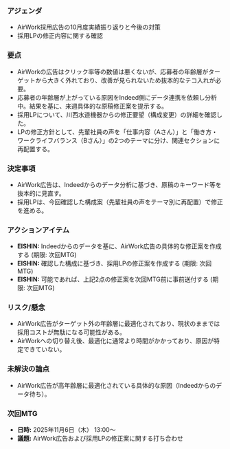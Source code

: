 ### アジェンダ
- AirWork採用広告の10月度実績振り返りと今後の対策
- 採用LPの修正内容に関する確認

### 要点
- AirWorkの広告はクリック率等の数値は悪くないが、応募者の年齢層がターゲットから大きく外れており、改善が見られないため抜本的なテコ入れが必要。
- 応募者の年齢層が上がっている原因をIndeed側にデータ連携を依頼し分析中。結果を基に、来週具体的な原稿修正案を提示する。
- 採用LPについて、川西水道機器からの修正要望（構成変更）の詳細を確認した。
- LPの修正方針として、先輩社員の声を「仕事内容（Aさん）」と「働き方・ワークライフバランス（Bさん）」の2つのテーマに分け、関連セクションに再配置する。

### 決定事項
- AirWork広告は、Indeedからのデータ分析に基づき、原稿のキーワード等を抜本的に見直す。
- 採用LPは、今回確認した構成案（先輩社員の声をテーマ別に再配置）で修正を進める。

### アクションアイテム
- **EISHIN:** Indeedからのデータを基に、AirWork広告の具体的な修正案を作成する (期限: 次回MTG)
- **EISHIN:** 確認した構成に基づき、採用LPの修正案を作成する (期限: 次回MTG)
- **EISHIN:** 可能であれば、上記2点の修正案を次回MTG前に事前送付する (期限: 次回MTG)

### リスク/懸念
- AirWork広告がターゲット外の年齢層に最適化されており、現状のままでは採用コストが無駄になる可能性がある。
- AirWorkへの切り替え後、最適化に通常より時間がかかっており、原因が特定できていない。

### 未解決の論点
- AirWork広告が高年齢層に最適化されている具体的な原因（Indeedからのデータ待ち）。

### 次回MTG
- **日時:** 2025年11月6日（木） 13:00〜
- **議題:** AirWork広告および採用LPの修正案に関する打ち合わせ
